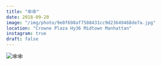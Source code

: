 ```yaml
---
title: "🕸🕸"
date: 2018-09-20
image: "/img/photo/9e0f698af7588431cc9d23649468de7a.jpg"
location: "Crowne Plaza Hy36 Midtown Manhattan"
instagram: true
draft: false
---
```


![🕸🕸](/img/photo/9e0f698af7588431cc9d23649468de7a.jpg)
